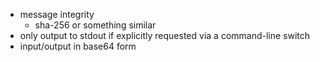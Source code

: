* message integrity
    * sha-256 or something similar
* only output to stdout if explicitly requested via a command-line switch
* input/output in base64 form
